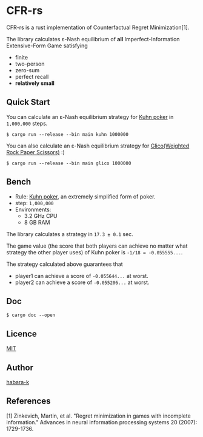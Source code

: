 # CFR-rs

CFR-rs is a rust implementation of Counterfactual Regret Minimization[1]. 

The library calculates ε-Nash equilibrium of **all** Imperfect-Information Extensive-Form Game satisfying 
- finite
- two-person
- zero-sum
- perfect recall
- **relatively small**

## Quick Start

You can calculate an ε-Nash equilibrium strategy for [Kuhn poker](https://en.wikipedia.org/wiki/Kuhn_poker) in `1,000,000` steps.
```
$ cargo run --release --bin main kuhn 1000000
```

You can also calculate an ε-Nash equilibrium strategy for [Glico(Weighted Rock Paper Scissors)](https://ja.wikipedia.org/wiki/%E3%82%B0%E3%83%AA%E3%82%B3_(%E9%81%8A%E3%81%B3)) :)
```
$ cargo run --release --bin main glico 1000000
```

## Bench

- Rule: [Kuhn poker](https://en.wikipedia.org/wiki/Kuhn_poker), an extremely simplified form of poker.
- step: `1,000,000`
- Environments:
  - 3.2 GHz CPU
  - 8 GB RAM

The library calculates a strategy in `17.3 ± 0.1` sec.

The game value (the score that both players can achieve no matter what strategy the other player uses) of Kuhn poker is `-1/18 = -0.055555...`.

The strategy calculated above guarantees that

- player1 can achieve a score of `-0.055644...` at worst.
- player2 can achieve a score of `-0.055206...` at worst.

## Doc

```
$ cargo doc --open
```

## Licence

[MIT](https://github.com/habara-k/cfr-rs/blob/main/LICENSE)

## Author

[habara-k](https://github.com/habara-k)

## References

[1] Zinkevich, Martin, et al. "Regret minimization in games with incomplete information." Advances in neural information processing systems 20 (2007): 1729-1736.
